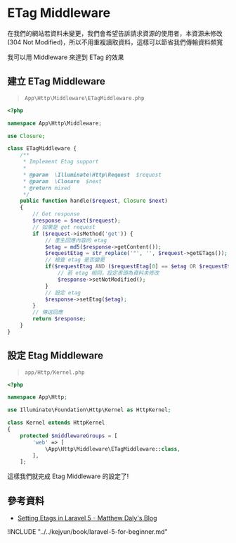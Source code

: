 # ETag Middleware

在我們的網站若資料未變更，我們會希望告訴請求資源的使用者，本資源未修改(304 Not Modified)，所以不用重複讀取資料，這樣可以節省我們傳輸資料頻寬

我可以用 Middleware 來達到 ETag 的效果

## 建立 ETag Middleware

> `App\Http\Middleware\ETagMiddleware.php`

```php
<?php

namespace App\Http\Middleware;

use Closure;

class ETagMiddleware {
    /**
     * Implement Etag support
     *
     * @param  \Illuminate\Http\Request  $request
     * @param  \Closure  $next
     * @return mixed
     */
    public function handle($request, Closure $next)
    {
        // Get response
        $response = $next($request);
        // 如果是 get request
        if ($request->isMethod('get')) {
            // 產生回應內容的 etag
            $etag = md5($response->getContent());
            $requestEtag = str_replace('"', '', $request->getETags());
            // 檢查 etag 是否變更
            if($requestEtag AND ($requestEtag[0] == $etag OR $requestEtag[0] == 'W/'.$etag)) {
                // 若 etag 相同，設定表頭為資料未修改
                $response->setNotModified();
            }
            // 設定 etag
            $response->setEtag($etag);
        }
        // 傳送回應
        return $response;
    }
}
```

## 設定 Etag Middleware

> `app/Http/Kernel.php`

```php
<?php

namespace App\Http;

use Illuminate\Foundation\Http\Kernel as HttpKernel;

class Kernel extends HttpKernel
{
    protected $middlewareGroups = [
        'web' => [
            \App\Http\Middleware\ETagMiddleware::class,
        ],
    ];
```

這樣我們就完成 Etag Middleware 的設定了!


## 參考資料
* [Setting Etags in Laravel 5 - Matthew Daly's Blog](http://matthewdaly.co.uk/blog/2015/06/14/setting-etags-in-laravel-5/)



!INCLUDE "../../kejyun/book/laravel-5-for-beginner.md"
